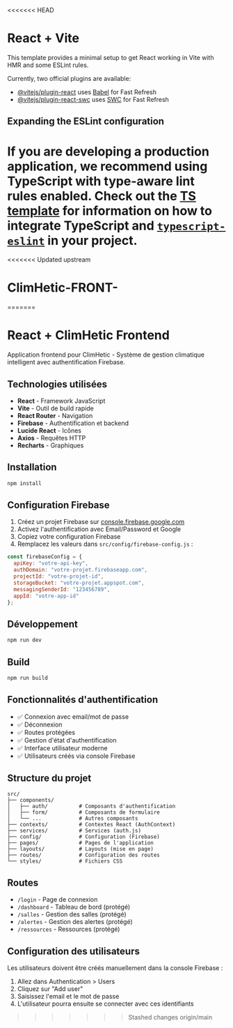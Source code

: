<<<<<<< HEAD
# React + Vite

This template provides a minimal setup to get React working in Vite with HMR and some ESLint rules.

Currently, two official plugins are available:

- [@vitejs/plugin-react](https://github.com/vitejs/vite-plugin-react/blob/main/packages/plugin-react) uses [Babel](https://babeljs.io/) for Fast Refresh
- [@vitejs/plugin-react-swc](https://github.com/vitejs/vite-plugin-react/blob/main/packages/plugin-react-swc) uses [SWC](https://swc.rs/) for Fast Refresh

## Expanding the ESLint configuration

If you are developing a production application, we recommend using TypeScript with type-aware lint rules enabled. Check out the [TS template](https://github.com/vitejs/vite/tree/main/packages/create-vite/template-react-ts) for information on how to integrate TypeScript and [`typescript-eslint`](https://typescript-eslint.io) in your project.
=======
<<<<<<< Updated upstream
# ClimHetic-FRONT-
=======
# React + ClimHetic Frontend

Application frontend pour ClimHetic - Système de gestion climatique intelligent avec authentification Firebase.

## Technologies utilisées

- **React** - Framework JavaScript
- **Vite** - Outil de build rapide
- **React Router** - Navigation
- **Firebase** - Authentification et backend
- **Lucide React** - Icônes
- **Axios** - Requêtes HTTP
- **Recharts** - Graphiques

## Installation

```bash
npm install
```

## Configuration Firebase

1. Créez un projet Firebase sur [console.firebase.google.com](https://console.firebase.google.com)
2. Activez l'authentification avec Email/Password et Google
3. Copiez votre configuration Firebase
4. Remplacez les valeurs dans `src/config/firebase-config.js` :

```javascript
const firebaseConfig = {
  apiKey: "votre-api-key",
  authDomain: "votre-projet.firebaseapp.com",
  projectId: "votre-projet-id",
  storageBucket: "votre-projet.appspot.com",
  messagingSenderId: "123456789",
  appId: "votre-app-id"
};
```

## Développement

```bash
npm run dev
```

## Build

```bash
npm run build
```

## Fonctionnalités d'authentification

- ✅ Connexion avec email/mot de passe
- ✅ Déconnexion
- ✅ Routes protégées
- ✅ Gestion d'état d'authentification
- ✅ Interface utilisateur moderne
- ✅ Utilisateurs créés via console Firebase

## Structure du projet

```
src/
├── components/
│   ├── auth/          # Composants d'authentification
│   ├── form/          # Composants de formulaire
│   └── ...            # Autres composants
├── contexts/          # Contextes React (AuthContext)
├── services/          # Services (auth.js)
├── config/            # Configuration (Firebase)
├── pages/             # Pages de l'application
├── layouts/           # Layouts (mise en page)
├── routes/            # Configuration des routes
└── styles/            # Fichiers CSS
```

## Routes

- `/login` - Page de connexion
- `/dashboard` - Tableau de bord (protégé)
- `/salles` - Gestion des salles (protégé)
- `/alertes` - Gestion des alertes (protégé)
- `/ressources` - Ressources (protégé)

## Configuration des utilisateurs

Les utilisateurs doivent être créés manuellement dans la console Firebase :
1. Allez dans Authentication > Users
2. Cliquez sur "Add user"
3. Saisissez l'email et le mot de passe
4. L'utilisateur pourra ensuite se connecter avec ces identifiants
>>>>>>> Stashed changes
>>>>>>> origin/main
